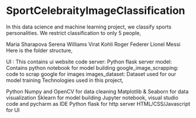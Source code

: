# SportCelebraityImageClassification
In this data science and machine learning project, we classify sports personalities. We restrict classification to only 5 people,

Maria Sharapova
Serena Williams
Virat Kohli
Roger Federer
Lionel Messi
Here is the folder structure,

UI : This contains ui website code
server: Python flask server
model: Contains python notebook for model building
google_image_scrapping: code to scrap google for images
images_dataset: Dataset used for our model training
Technologies used in this project,

Python
Numpy and OpenCV for data cleaning
Matplotlib & Seaborn for data visualization
Sklearn for model building
Jupyter notebook, visual studio code and pycharm as IDE
Python flask for http server
HTML/CSS/Javascript for UI